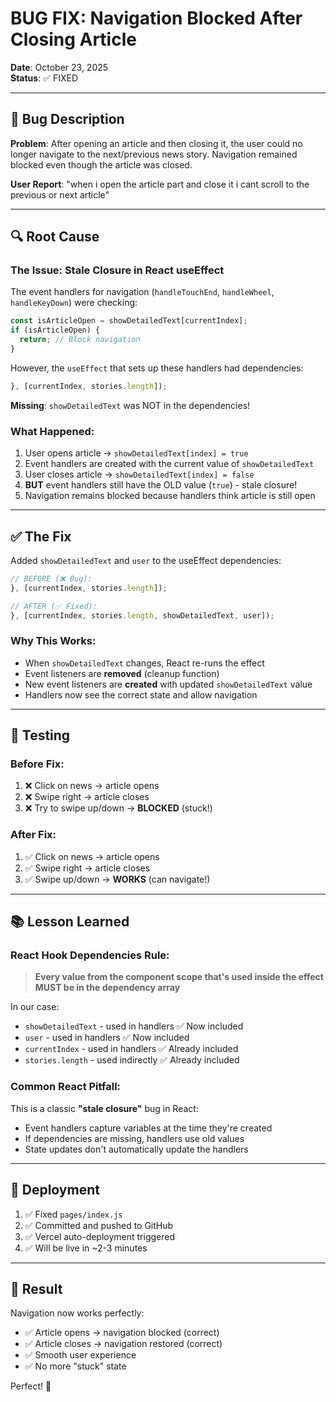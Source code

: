 # BUG FIX: Navigation Blocked After Closing Article

**Date**: October 23, 2025  
**Status**: ✅ FIXED

---

## 🐛 Bug Description

**Problem**: After opening an article and then closing it, the user could no longer navigate to the next/previous news story. Navigation remained blocked even though the article was closed.

**User Report**: "when i open the article part and close it i cant scroll to the previous or next article"

---

## 🔍 Root Cause

### The Issue: Stale Closure in React useEffect

The event handlers for navigation (`handleTouchEnd`, `handleWheel`, `handleKeyDown`) were checking:
```javascript
const isArticleOpen = showDetailedText[currentIndex];
if (isArticleOpen) {
  return; // Block navigation
}
```

However, the `useEffect` that sets up these handlers had dependencies:
```javascript
}, [currentIndex, stories.length]);
```

**Missing**: `showDetailedText` was NOT in the dependencies!

### What Happened:
1. User opens article → `showDetailedText[index] = true`
2. Event handlers are created with the current value of `showDetailedText`
3. User closes article → `showDetailedText[index] = false`
4. **BUT** event handlers still have the OLD value (`true`) - stale closure!
5. Navigation remains blocked because handlers think article is still open

---

## ✅ The Fix

Added `showDetailedText` and `user` to the useEffect dependencies:

```javascript
// BEFORE (❌ Bug):
}, [currentIndex, stories.length]);

// AFTER (✅ Fixed):
}, [currentIndex, stories.length, showDetailedText, user]);
```

### Why This Works:
- When `showDetailedText` changes, React re-runs the effect
- Event listeners are **removed** (cleanup function)
- New event listeners are **created** with updated `showDetailedText` value
- Handlers now see the correct state and allow navigation

---

## 🧪 Testing

### Before Fix:
1. ❌ Click on news → article opens
2. ❌ Swipe right → article closes
3. ❌ Try to swipe up/down → **BLOCKED** (stuck!)

### After Fix:
1. ✅ Click on news → article opens
2. ✅ Swipe right → article closes
3. ✅ Swipe up/down → **WORKS** (can navigate!)

---

## 📚 Lesson Learned

### React Hook Dependencies Rule:
> **Every value from the component scope that's used inside the effect MUST be in the dependency array**

In our case:
- `showDetailedText` - used in handlers ✅ Now included
- `user` - used in handlers ✅ Now included
- `currentIndex` - used in handlers ✅ Already included
- `stories.length` - used indirectly ✅ Already included

### Common React Pitfall:
This is a classic **"stale closure"** bug in React:
- Event handlers capture variables at the time they're created
- If dependencies are missing, handlers use old values
- State updates don't automatically update the handlers

---

## 🚀 Deployment

1. ✅ Fixed `pages/index.js` 
2. ✅ Committed and pushed to GitHub
3. ✅ Vercel auto-deployment triggered
4. ✅ Will be live in ~2-3 minutes

---

## 🎯 Result

Navigation now works perfectly:
- ✅ Article opens → navigation blocked (correct)
- ✅ Article closes → navigation restored (correct)
- ✅ Smooth user experience
- ✅ No more "stuck" state

Perfect! 🚀

